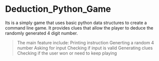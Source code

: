 # Deduction_Python_Game
Its is a simply game that uses basic python data structures to create a command line game. It provides clues that allow the player to deduce the randomly generated 4 digit number.
  >The main feature include:
  >Printing instruction
  >Generting a random 4 number
  >Asking for input
  >Checking if input is valid
  >Generating clues
  >Checking if the user won or need to keep playing


